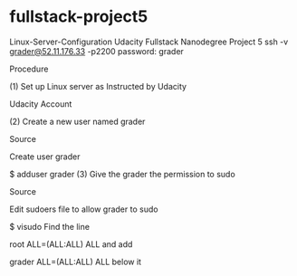 # fullstack-project5

Linux-Server-Configuration
Udacity Fullstack Nanodegree Project 5 ssh -v grader@52.11.176.33 -p2200 password: grader

Procedure

(1) Set up Linux server as Instructed by Udacity

Udacity Account

(2) Create a new user named grader

Source

Create user grader

$ adduser grader
(3) Give the grader the permission to sudo

Source

Edit sudoers file to allow grader to sudo

$ visudo
Find the line

root ALL=(ALL:ALL) ALL
and add

grader ALL=(ALL:ALL) ALL
below it

